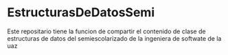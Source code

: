 # EstructurasDeDatosSemi
Este repositario tiene la funcion de compartir el contenido de clase de estructuras de datos del semiescolarizado de la ingeniera de softwate de la uaz
